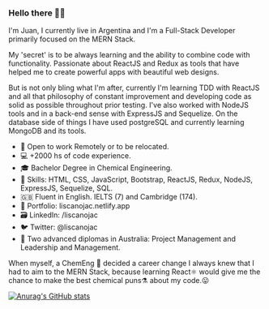 ### Hello there 🧔‍♂️

I'm Juan, I currently live in Argentina and I'm a Full-Stack Developer primarily focused on the MERN Stack.

My 'secret' is to be always learning and the ability to combine code with functionality. Passionate about ReactJS and Redux as tools that have helped me to create powerful apps with beautiful web designs. 

But is not only bling what I'm after, currently I'm learning TDD with ReactJS and all that philosophy of constant improvement and developing code as solid as possible throughout prior testing. I've also worked with NodeJS tools and in a back-end sense with ExpressJS and Sequelize. On the database side of things I have used postgreSQL and currently learning MongoDB and its tools.

- 🔌 Open to work Remotely or to be relocated.
- 💻 +2000 hs of code experience.
- 🎓 Bachelor Degree in Chemical Engineering.
- 💪 Skills: HTML, CSS, JavaScript, Bootstrap, ReactJS, Redux, NodeJS, ExpressJS, Sequelize, SQL.
- 🇬🇧 Fluent in English. IELTS (7) and Cambridge (174).
- 💼 Portfolio: liscanojac.netlify.app
- 🗃️ LinkedIn: /liscanojac
- 🐦 Twitter: @liscanojac
- 🦘 Two advanced diplomas in Australia: Project Management and Leadership and Management.

When myself, a ChemEng 🥼 decided a career change I always knew that I had to aim to the MERN Stack, because learning React⚛️ would give me the chance to make the best chemical puns⚗️ about my code.😛

[![Anurag's GitHub stats](https://github-readme-stats.vercel.app/api?username=liscanojac)](https://github.com/anuraghazra/github-readme-stats)


<!--
**liscanojac/liscanojac** is a ✨ _special_ ✨ repository because its `README.md` (this file) appears on your GitHub profile.

Here are some ideas to get you started:

- 🔭 I’m currently working on ...
- 🌱 I’m currently learning ...
- 👯 I’m looking to collaborate on ...
- 🤔 I’m looking for help with ...
- 💬 Ask me about ...
- 📫 How to reach me: ...
- 😄 Pronouns: ...
- ⚡ Fun fact: ...
-->
